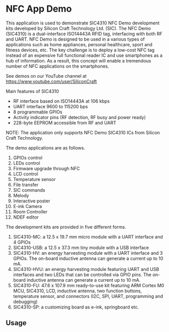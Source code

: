 # NFC App Demo

This application is used to demonstrate SIC4310 NFC Demo development kits developed by Silicon Craft Technology Ltd. (SIC). The NFC Demo (SIC4310) is a dual-interface ISO14443A RFID tag, interfacing with both RF and UART. NFC Demo is designed to be used in a various types of applications such as home appliances, personal healthcare, sport and fitness devices, etc. The key challenge is to deploy a low-cost NFC tag instead of an expensive full functional reader IC and use smartphones as a hub of information. As a result, this concept will enable a tremendous number of NFC applications on the smartphones.

See demos on our YouTube channel at https://www.youtube.com/user/SiliconCraft

Main features of SIC4310
- RF interface based on ISO14443A at 106 kbps
- UART interface 9600 to 115200 bps
- 8 programmable GPIOs
- Activity indicator pins (RF detection, RF busy and power ready)
- 228-byte EEPROM accessible from RF and UART

NOTE:
The application only supports NFC Demo SIC4310 ICs from Silicon Craft Technology.

The demo applications are as follows.
1. GPIOs control
2. LEDs control
3. Firmware upgrade through NFC
4. LCD control
5. Temperature sensor 
6. File transfer 
7. SIC commands
8. Melody
9. Interactive poster
10. E-ink Camera
11. Room Controller 
12. NDEF editor

The development kits are provided in five different forms.

1. SIC4310-MC: a 12.5 x 19.7 mm micro module with a UART interface and 4 GPIOs
2. SIC4310-USB: a 12.5 x 37.3 mm tiny module with a USB interface
3. SIC4310-HV: an energy harvesting module with a UART interface and 3 GPIOs. The on-board inductive antenna can generate a current up to 10 mA.
4. SIC4310-HVU: an energy harvesting module featuring UART and USB interfaces and two LEDs  that can be controlled via GPIO pins. The on-board inductive antenna can generate a current up to 10 mA.
5. SIC4310-FU: 47.6 x 107.9 mm ready-to-use kit featuring ARM Cortex M0 MCU, SIC4310, LCD, inductive antenna, two function buttons, temperature sensor, and connectors (I2C, SPI, UART, programming and debugging)
6. SIC4310-SP: a customizing board as e-ink, springboard etc.

## Usage
